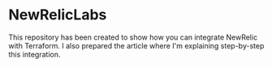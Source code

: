 # NewRelicLabs

This repository has been created to show how you can integrate NewRelic with Terraform. I also prepared the article where I'm explaining step-by-step this integration.